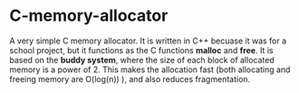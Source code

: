 # C-memory-allocator

A very simple C memory allocator. It is written in C++ becuase it was for a school project, but it functions as the C functions **malloc** and **free**. It is based on the **buddy system**, where the size of each block of allocated memory is a power of 2. This makes the allocation fast (both allocating and freeing memory are O(log(n)) ), and also reduces fragmentation.
